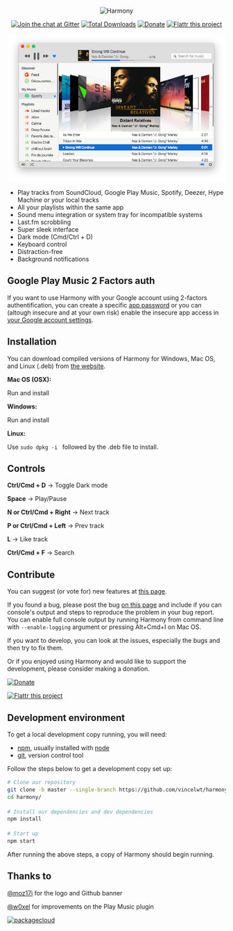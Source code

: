 <p align="center">
<img src="http://i.imgur.com/jTR9Dex.png" alt="Harmony"/>
</p>

<p align="center">
<a href="https://gitter.im/harmony-player/Lobby"><img src="https://badges.gitter.im/Join%20Chat.svg" alt="Join the chat at Gitter" /></a>
<a href="https://github.com/vincelwt/harmony/releases/latest"><img src="https://img.shields.io/github/downloads/vincelwt/harmony/total.svg?maxAge=2592000" alt="Total Downloads" /></a>
<a href="https://www.paypal.com/cgi-bin/webscr?cmd=_s-xclick&hosted_button_id=XLQTUNFTN9FU8"><img src="https://img.shields.io/badge/Donate-PayPal-green.svg" alt="Donate" /></a>
<a href="https://flattr.com/submit/auto?user_id=vincelwt&url=https://github.com/vincelwt/harmony&title=harmony&language=&tags=github&category=software"><img src="https://img.shields.io/badge/Donate-Flattr-green.svg" alt="Flattr this project" /></a>
</p>


<p align="center">
<img src="screenshot.png" alt="Harmony Screenshot"/>
</p>

* Play tracks from SoundCloud, Google Play Music, Spotify, Deezer, Hype Machine or your local tracks
* All your playlists within the same app
* Sound menu integration or system tray for incompatible systems
* Last.fm scrobbling
* Super sleek interface
* Dark mode (Cmd/Ctrl + D)
* Keyboard control
* Distraction-free
* Background notifications


## Google Play Music 2 Factors auth

If you want to use Harmony with your Google account using 2-factors authentification, you can create a specific [app password](https://security.google.com/settings/security/apppasswords) or you  can (altough insecure and at your own risk) enable the insecure app access in [your Google account settings](https://myaccount.google.com/security?pli=1#connectedapps).

## Installation

You can download compiled versions of Harmony for Windows, Mac OS, and Linux (.deb) from [the website](http://getharmony.xyz).

**Mac OS (OSX):**

Run and install

**Windows:**

Run and install

**Linux:**

Use `sudo dpkg -i ` followed by the .deb file to install.


## Controls

**Ctrl/Cmd + D** -> Toggle Dark mode

**Space** -> Play/Pause

**N or Ctrl/Cmd + Right** -> Next track

**P or Ctrl/Cmd + Left** -> Prev track

**L** -> Like track

**Ctrl/Cmd + F** -> Search

## Contribute

You can suggest (or vote for) new features at [this page](http://ideas.getharmony.xyz).

If you found a bug, please post the bug [on this page](https://github.com/vincelwt/harmony/issues) and include if you can console's output and steps to reproduce the problem in your bug report.
You can enable full console output by running Harmony from command line with `--enable-logging` argument or pressing Alt+Cmd+I on Mac OS.

If you want to develop, you can look at the issues, especially the bugs and then try to fix them.

Or if you enjoyed using Harmony and would like to support the development, please consider making a donation.

[![Donate](https://www.paypalobjects.com/en_US/i/btn/btn_donateCC_LG.gif)](https://www.paypal.com/cgi-bin/webscr?cmd=_s-xclick&hosted_button_id=XLQTUNFTN9FU8)

[![Flattr this project](http://api.flattr.com/button/flattr-badge-large.png)](https://flattr.com/submit/auto?user_id=vincelwt&url=https://github.com/vincelwt/harmony&title=harmony&language=&tags=github&category=software)


## Development environment

To get a local development copy running, you will need:

- [npm][], usually installed with [node][]
- [git][], version control tool

[git]: http://git-scm.com/
[npm]: http://npmjs.org/
[node]: http://nodejs.org/

Follow the steps below to get a development copy set up:

```bash
# Clone our repository
git clone -b master --single-branch https://github.com/vincelwt/harmony.git
cd harmony/

# Install our dependencies and dev dependencies
npm install

# Start up
npm start
```

After running the above steps, a copy of Harmony should begin running.

## Thanks to 

[@moz17i](http://mo17i.tumblr.com/) for the logo and Github banner

[@w0xel](https://github.com/w0xel) for improvements on the Play Music plugin

[![packagecloud](https://packagecloud.io/assets/packagecloud-badge-fbea7fd09f5aab38e8d59fec16f2268c.png)](https://packagecloud.io/) 
